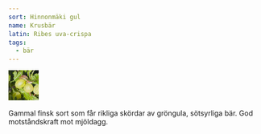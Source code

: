 ```yaml
---
sort: Hinnonmäki gul
name: Krusbär
latin: Ribes uva-crispa
tags:
  - bär
---
```


<img src="/img/ribes-uva-crispa-yellow.jpg" width="60" data-srcset="1x, 1.5x, 2x" alt="Ribes uva-crispa" data-attribution="https://commons.wikimedia.org/wiki/File:Stachelbeere_(Ribes_uva-crispa).jpg">

Gammal finsk sort som får rikliga skördar av gröngula, sötsyrliga bär. God motståndskraft mot mjöldagg.
